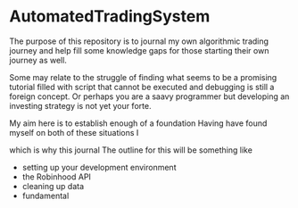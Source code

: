 # AutomatedTradingSystem

The purpose of this repository is to journal 
 my own algorithmic trading journey and 
help fill some knowledge gaps for those 
starting their own journey as well. 

Some may relate to the struggle of 
finding what seems to be a promising
tutorial filled with script that 
cannot be executed and debugging is still
a foreign concept. Or perhaps you are 
a saavy programmer but developing
an investing strategy is not
yet your forte. 

My aim here is to establish enough of a
foundation 
Having have found myself on both 
of these situations I 


which is why this journal 
The outline for this will be something like
- setting up your development environment
- the Robinhood API
- cleaning up data
- fundamental 


